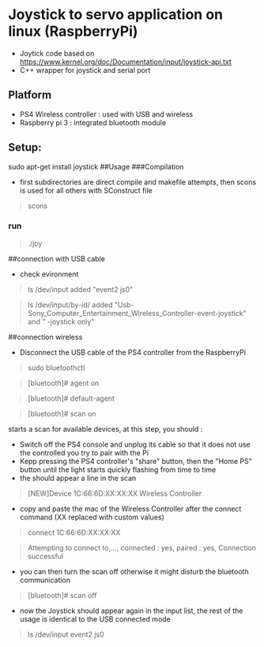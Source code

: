 

# Joystick to servo application on linux (RaspberryPi)
- Joytick code based on
https://www.kernel.org/doc/Documentation/input/joystick-api.txt
- C++ wrapper for joystick and serial port

## Platform
- PS4 Wireless controller : used with USB and wireless
- Raspberry pi 3 : integrated bluetooth module

## Setup:
sudo apt-get install joystick
##Usage
###Compilation
- first subdirectories are direct compile and makefile attempts, then scons is used for all others with SConstruct file
>scons

### run
>./joy

##connection with USB cable
- check evironment
>ls /dev/input
added "event2 js0"

>ls /dev/input/by-id/
added "Usb-Sony_Computer_Entertainment_Wireless_Controller-event-joystick" and " -joystick only"

##connection wireless
- Disconnect the USB cable of the PS4 controller from the RaspberryPi
>sudo bluetoothctl

>[bluetooth]# agent on

>[bluetooth]# default-agent

>[bluetooth]# scan on

starts a scan for available devices, at this step, you should :
- Switch off the PS4 console and unplug its cable so that it does not use the controlled you try to pair with the Pi
- Kepp pressing the PS4 controller's "share" button, then the "Home PS" button until the light starts quickly flashing from time to time
- the should appear a line in the scan

>[NEW]Device 1C:66:6D:XX:XX:XX Wireless Controller

- copy and paste the mac of the Wireless Controller after the connect command (XX replaced with custom values)

>connect 1C:66:6D:XX:XX:XX

>Attempting to connect to,..., connected : yes, paired : yes, Connection successful

- you can then turn the scan off otherwise it might disturb the bluetooth communication

>[bluetooth]# scan off

- now the Joystick should appear again in the input list, the rest of the usage is identical to the USB connected mode
 
>ls /dev/input
> event2 js0
